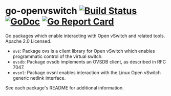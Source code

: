 go-openvswitch [![Build Status](https://travis-ci.org/vtxnetworks/go-openvswitch.svg?branch=master)](https://travis-ci.org/vtxnetworks/go-openvswitch) [![GoDoc](https://godoc.org/github.com/vtxnetworks/go-openvswitch?status.svg)](https://godoc.org/github.com/vtxnetworks/go-openvswitch) [![Go Report Card](https://goreportcard.com/badge/github.com/digitalocean/go-openvswitch)](https://goreportcard.com/report/github.com/digitalocean/go-openvswitch)
==============

Go packages which enable interacting with Open vSwitch and related tools. Apache 2.0 Licensed.

- `ovs`: Package ovs is a client library for Open vSwitch which enables programmatic control of the virtual switch.
- `ovsdb`: Package ovsdb implements an OVSDB client, as described in RFC 7047.
- `ovsnl`: Package ovsnl enables interaction with the Linux Open vSwitch generic netlink interface.

See each package's README for additional information.
